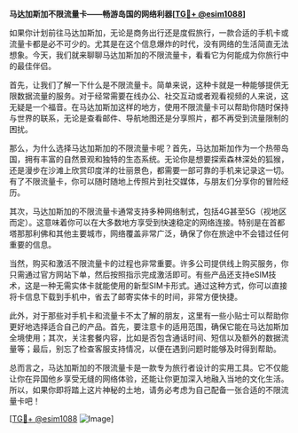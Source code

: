 **马达加斯加不限流量卡——畅游岛国的网络利器[[TG💪+ @esim1088](https://t.me/s/esim1088)]**

如果你计划前往马达加斯加，无论是商务出行还是度假旅行，一款合适的手机卡或流量卡都是必不可少的。尤其是在这个信息爆炸的时代，没有网络的生活简直无法想象。今天，我们就来聊聊马达加斯加的不限流量卡，看看它为何能成为你旅行中的最佳伴侣。

首先，让我们了解一下什么是不限流量卡。简单来说，这种卡就是一种能够提供无限数据流量的服务。对于经常需要在线办公、社交互动或者观看视频的人来说，这无疑是一个福音。在马达加斯加这样的地方，使用不限流量卡可以帮助你随时保持与世界的联系，无论是查看邮件、导航地图还是分享照片，都不再受到流量限制的困扰。

那么，为什么选择马达加斯加的不限流量卡呢？首先，马达加斯加作为一个热带岛国，拥有丰富的自然景观和独特的生态系统。无论你是想要探索森林深处的狐猴，还是漫步在沙滩上欣赏印度洋的壮丽景色，都需要一部可靠的手机来记录这一切。有了不限流量卡，你可以随时随地上传照片到社交媒体，与朋友们分享你的冒险经历。

其次，马达加斯加的不限流量卡通常支持多种网络制式，包括4G甚至5G（视地区而定）。这意味着你可以在大多数地方享受到快速稳定的网络连接。特别是在首都塔那那利佛和其他主要城市，网络覆盖非常广泛，确保了你在旅途中不会错过任何重要的信息。

当然，购买和激活不限流量卡的过程也非常重要。许多公司提供线上购买服务，你只需通过官方网站下单，然后按照指示完成激活即可。有些产品还支持eSIM技术，这是一种无需实体卡就能使用的新型SIM卡形式。通过这种方式，你可以直接将卡信息下载到手机中，省去了邮寄实体卡的时间，非常方便快捷。

此外，对于那些对手机卡和流量卡不太了解的朋友，这里有一些小贴士可以帮助你更好地选择适合自己的产品。首先，要注意卡的适用范围，确保它能在马达加斯加全境使用；其次，关注套餐内容，比如是否包含通话时间、短信以及额外的数据流量等；最后，别忘了检查客服支持情况，以便在遇到问题时能够及时得到帮助。

总而言之，马达加斯加的不限流量卡是一款专为旅行者设计的实用工具。它不仅能让你在异国他乡享受无缝的网络体验，还能让你更加深入地融入当地的文化生活。所以，如果你即将踏上这片神秘的土地，请务必考虑为自己配备一张合适的不限流量卡吧！

[[TG💪+ @esim1088](https://t.me/s/esim1088) ![Image](https://i.postimg.cc/4NQfJmqS/Snipaste-2025-05-13-00-14-12.png)]